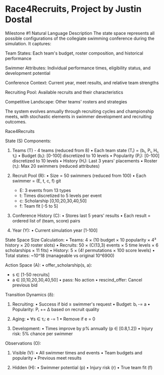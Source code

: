 # Race4Recruits, Project by Justin Dostal

Milestone #1
Natural Language Description
The state space represents all possible configurations of the collegiate swimming conference during the simulation. It captures:

Team States: Each team's budget, roster composition, and historical performance

Swimmer Attributes: Individual performance times, eligibility status, and development potential

Conference Context: Current year, meet results, and relative team strengths

Recruiting Pool: Available recruits and their characteristics

Competitive Landscape: Other teams' rosters and strategies

The system evolves annually through recruiting cycles and championship meets, with stochastic elements in swimmer development and recruiting outcomes.




Race4Recruits

State (S) Components:
1. Teams (T) - 4 teams (reduced from 8)
   • Each team state (Tᵢ) = (bᵢ, Pᵢ, Hᵢ, τᵢ)
   • Budget (bᵢ): [0-100] discretized to 10 levels
   • Popularity (Pᵢ): [0-100] discretized to 10 levels
   • History (Hᵢ): Last 3 years' placements
   • Roster (τᵢ): Max 20 swimmers (reduced attributes)

2. Recruit Pool (R): 
   • Size = 50 swimmers (reduced from 100)
   • Each swimmer = (E, t, c, f) git 
     - E: 3 events from 13 types
     - t: Times discretized to 5 levels per event
     - c: Scholarship [0,10,20,30,40,50]
     - f: Team fit [-5 to 5]

3. Conference History (C): 
   • Stores last 5 years' results
   • Each result = ordered list of (team, score) pairs

4. Year (Y): 
   • Current simulation year [1-100]

State Space Size Calculation:
• Teams: 4 × (10 budget × 10 popularity × 4³ history × 20 roster slots)
• Recruits: 50 × (C(13,3) events × 5 time levels × 6 scholarships × 11 fits)
• History: 5 × (4! permutations × 100 score levels)
• Total states: ~10^18 (manageable vs original 10^6900)

Action Space (A):
• offer_scholarship(s, a): 
  - s ∈ [1-50 recruits]
  - a ∈ [0,10,20,30,40,50]
• pass: No action
• rescind_offer: Cancel previous bid

Transition Dynamics (δ):
1. Recruiting:
   • Success if bid ≥ swimmer's request
   • Budget: bᵢ -= a
   • Popularity: Pᵢ += Δ based on recruit quality

2. Aging:
   • ∀s ∈ τᵢ: e -= 1
   • Remove if e = 0

3. Development:
   • Times improve by p% annually (p ∈ [0.8,1.2])
   • Injury risk: 5% chance per swimmer

Observations (O):
1. Visible (V):
   • All swimmer times and events
   • Team budgets and popularity
   • Previous meet results

2. Hidden (H):
   • Swimmer potential (p)
   • Injury risk (r)
   • True team fit (f)

 






